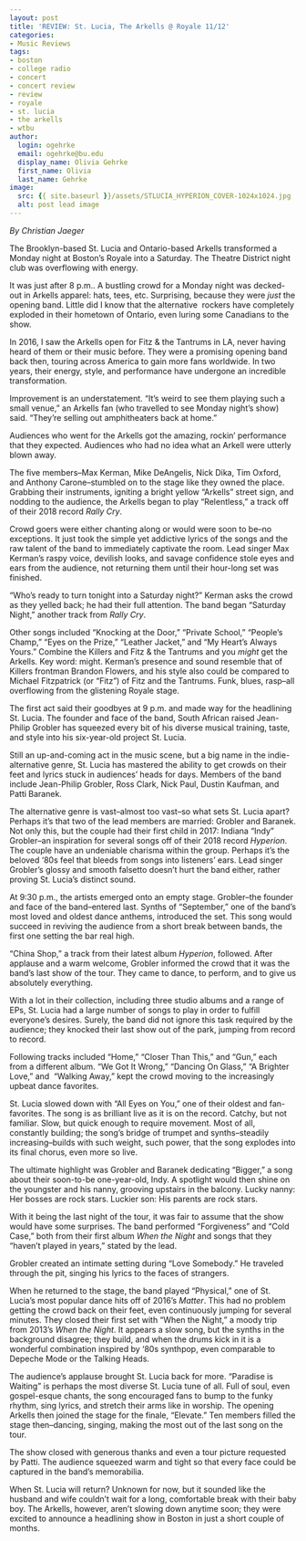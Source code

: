 ```yaml
---
layout: post
title: 'REVIEW: St. Lucia, The Arkells @ Royale 11/12'
categories:
- Music Reviews
tags:
- boston
- college radio
- concert
- concert review
- review
- royale
- st. lucia
- the arkells
- wtbu
author:
  login: ogehrke
  email: ogehrke@bu.edu
  display_name: Olivia Gehrke
  first_name: Olivia
  last_name: Gehrke
image:
  src: {{ site.baseurl }}/assets/STLUCIA_HYPERION_COVER-1024x1024.jpg
  alt: post lead image
---
```


_By Christian Jaeger_

The Brooklyn-based St. Lucia and Ontario-based Arkells transformed a Monday night at Boston’s Royale into a Saturday. The Theatre District night club was overflowing with energy.

It was just after 8 p.m.. A bustling crowd for a Monday night was decked-out in Arkells apparel: hats, tees, etc. Surprising, because they were _just_ the opening band. Little did I know that the alternative  rockers have completely exploded in their hometown of Ontario, even luring some Canadians to the show.

In 2016, I saw the Arkells open for Fitz & the Tantrums in LA, never having heard of them or their music before. They were a promising opening band back then, touring across America to gain more fans worldwide. In two years, their energy, style, and performance have undergone an incredible transformation.

Improvement is an understatement. “It’s weird to see them playing such a small venue,” an Arkells fan (who travelled to see Monday night’s show) said. “They’re selling out amphitheaters back at home.”

Audiences who went for the Arkells got the amazing, rockin’ performance that they expected. Audiences who had no idea what an Arkell were utterly blown away.

The five members–Max Kerman, Mike DeAngelis, Nick Dika, Tim Oxford, and Anthony Carone–stumbled on to the stage like they owned the place. Grabbing their instruments, igniting a bright yellow “Arkells” street sign, and nodding to the audience, the Arkells began to play “Relentless,” a track off of their 2018 record _Rally Cry_.

Crowd goers were either chanting along or would were soon to be–no exceptions. It just took the simple yet addictive lyrics of the songs and the raw talent of the band to immediately captivate the room. Lead singer Max Kerman’s raspy voice, devilish looks, and savage confidence stole eyes and ears from the audience, not returning them until their hour-long set was finished.

“Who’s ready to turn tonight into a Saturday night?” Kerman asks the crowd as they yelled back; he had their full attention. The band began “Saturday Night,” another track from _Rally Cry_.

Other songs included “Knocking at the Door,” “Private School,” “People’s Champ,” “Eyes on the Prize,” “Leather Jacket,” and “My Heart’s Always Yours.” Combine the Killers and Fitz & the Tantrums and you _might_ get the Arkells. Key word: might. Kerman’s presence and sound resemble that of Killers frontman Brandon Flowers, and his style also could be compared to Michael Fitzpatrick (or “Fitz”) of Fitz and the Tantrums. Funk, blues, rasp–all overflowing from the glistening Royale stage.

The first act said their goodbyes at 9 p.m. and made way for the headlining St. Lucia. The founder and face of the band, South African raised Jean-Philip Grobler has squeezed every bit of his diverse musical training, taste, and style into his six-year-old project St. Lucia.

Still an up-and-coming act in the music scene, but a big name in the indie-alternative genre, St. Lucia has mastered the ability to get crowds on their feet and lyrics stuck in audiences’ heads for days. Members of the band include Jean-Philip Grobler, Ross Clark, Nick Paul, Dustin Kaufman, and Patti Baranek.

The alternative genre is vast–almost too vast–so what sets St. Lucia apart? Perhaps it’s that two of the lead members are married: Grobler and Baranek. Not only this, but the couple had their first child in 2017: Indiana “Indy” Grobler–an inspiration for several songs off of their 2018 record _Hyperion_. The couple have an undeniable charisma within the group. Perhaps it’s the beloved ‘80s feel that bleeds from songs into listeners’ ears. Lead singer Grobler’s glossy and smooth falsetto doesn’t hurt the band either, rather proving St. Lucia’s distinct sound.

At 9:30 p.m., the artists emerged onto an empty stage. Grobler–the founder and face of the band–entered last. Synths of “September,” one of the band’s most loved and oldest dance anthems, introduced the set. This song would succeed in reviving the audience from a short break between bands, the first one setting the bar real high.

“China Shop,” a track from their latest album _Hyperion_, followed. After applause and a warm welcome, Grobler informed the crowd that it was the band’s last show of the tour. They came to dance, to perform, and to give us absolutely everything.

With a lot in their collection, including three studio albums and a range of EPs, St. Lucia had a large number of songs to play in order to fulfill everyone’s desires. Surely, the band did not ignore this task required by the audience; they knocked their last show out of the park, jumping from record to record.

Following tracks included “Home,” “Closer Than This,” and “Gun,” each from a different album. “We Got It Wrong,” “Dancing On Glass,” “A Brighter Love,” and  “Walking Away,” kept the crowd moving to the increasingly upbeat dance favorites.

St. Lucia slowed down with “All Eyes on You,” one of their oldest and fan-favorites. The song is as brilliant live as it is on the record. Catchy, but not familiar. Slow, but quick enough to require movement. Most of all, constantly building; the song’s bridge of trumpet and synths–steadily increasing–builds with such weight, such power, that the song explodes into its final chorus, even more so live.

The ultimate highlight was Grobler and Baranek dedicating “Bigger,” a song about their soon-to-be one-year-old, Indy. A spotlight would then shine on the youngster and his nanny, grooving upstairs in the balcony. Lucky nanny: Her bosses are rock stars. Luckier son: His parents are rock stars.

With it being the last night of the tour, it was fair to assume that the show would have some surprises. The band performed “Forgiveness” and “Cold Case,” both from their first album _When the Night_ and songs that they “haven’t played in years,” stated by the lead.

Grobler created an intimate setting during “Love Somebody.” He traveled through the pit, singing his lyrics to the faces of strangers.

When he returned to the stage, the band played “Physical,” one of St. Lucia’s most popular dance hits off of 2016’s _Matter_. This had no problem getting the crowd back on their feet, even continuously jumping for several minutes. They closed their first set with “When the Night,” a moody trip from 2013’s _When the Night_. It appears a slow song, but the synths in the background disagree; they build, and when the drums kick in it is a wonderful combination inspired by ‘80s synthpop, even comparable to Depeche Mode or the Talking Heads.

The audience’s applause brought St. Lucia back for more. “Paradise is Waiting” is perhaps the most diverse St. Lucia tune of all. Full of soul, even gospel-esque chants, the song encouraged fans to bump to the funky rhythm, sing lyrics, and stretch their arms like in worship. The opening Arkells then joined the stage for the finale, “Elevate.” Ten members filled the stage then–dancing, singing, making the most out of the last song on the tour.

The show closed with generous thanks and even a tour picture requested by Patti. The audience squeezed warm and tight so that every face could be captured in the band’s memorabilia.

When St. Lucia will return? Unknown for now, but it sounded like the husband and wife couldn’t wait for a long, comfortable break with their baby boy. The Arkells, however, aren’t slowing down anytime soon; they were excited to announce a headlining show in Boston in just a short couple of months.